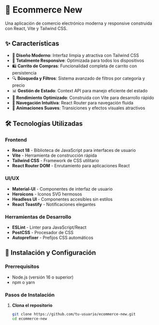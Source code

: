 # 🛒 Ecommerce New

Una aplicación de comercio electrónico moderna y responsive construida con React, Vite y Tailwind CSS.

## ✨ Características

- 🎨 **Diseño Moderno**: Interfaz limpia y atractiva con Tailwind CSS
- 📱 **Totalmente Responsive**: Optimizada para todos los dispositivos
- 🛍️ **Carrito de Compras**: Funcionalidad completa de carrito con persistencia
- 🔍 **Búsqueda y Filtros**: Sistema avanzado de filtros por categoría y precio
- 📊 **Gestión de Estado**: Context API para manejo eficiente del estado
- 🚀 **Rendimiento Optimizado**: Construida con Vite para desarrollo rápido
- 🎯 **Navegación Intuitiva**: React Router para navegación fluida
- 💫 **Animaciones Suaves**: Transiciones y efectos visuales atractivos

## 🛠️ Tecnologías Utilizadas

### Frontend

- **React 18** - Biblioteca de JavaScript para interfaces de usuario
- **Vite** - Herramienta de construcción rápida
- **Tailwind CSS** - Framework de CSS utilitario
- **React Router DOM** - Enrutamiento para aplicaciones React

### UI/UX

- **Material-UI** - Componentes de interfaz de usuario
- **Heroicons** - Iconos SVG hermosos
- **Headless UI** - Componentes accesibles sin estilos
- **React Toastify** - Notificaciones elegantes

### Herramientas de Desarrollo

- **ESLint** - Linter para JavaScript/React
- **PostCSS** - Procesador de CSS
- **Autoprefixer** - Prefijos CSS automáticos

## 🚀 Instalación y Configuración

### Prerrequisitos

- Node.js (versión 16 o superior)
- npm o yarn

### Pasos de Instalación

1. **Clona el repositorio**
   ```bash
   git clone https://github.com/tu-usuario/ecommerce-new.git
   cd ecommerce-new
   ```
